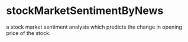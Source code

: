 # stockMarketSentimentByNews
a stock market sentiment analysis which predicts the change in opening price of the stock.
